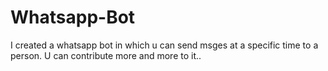 # Whatsapp-Bot
I created a whatsapp bot in which u can send msges at a specific time to a person. U can contribute more and more to it..
